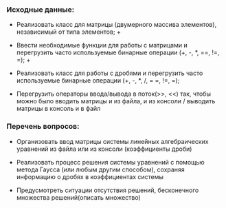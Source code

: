 ### Исходные данные:

- Реализовать класс для матрицы (двумерного массива элементов), независимый от типа элементов; +

- Ввести необходимые функции для работы с матрицами и перегрузить часто используемые бинарные операции
(+, -, *, ==, !=, =); +
- Реализовать класс для работы с дробями и 
перегрузить часто используемые бинарные операции
(+, -, *, /, = =, !=, =);

- Перегрузить операторы ввода/вывода в поток(>>, <<) так, чтобы можно было вводить матрицы и из файла, 
и из консоли / выводить матрицы в консоль и в файл


### Перечень вопросов:

- Организовать ввод матрицы системы линейных алгебраических уравнений из файла 
или из консоли (коэффициенты дроби)

- Реализовать процесс решения системы уравнений с помощью метода Гаусса (или любым другим способом), 
сохраняя информацию о дробях в коэффициентах системы

- Предусмотреть ситуации отсутствия решений, бесконечного множества решений(описать множество)